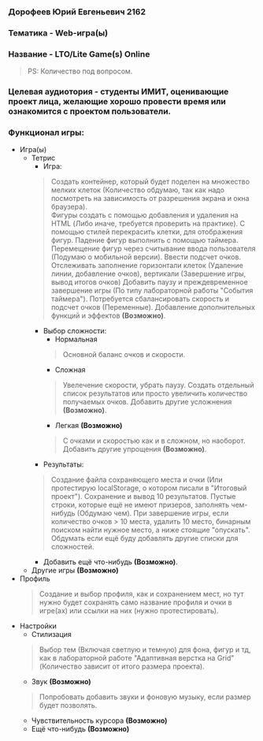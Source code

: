 ### Дорофеев Юрий Евгеньевич 2162

### Тематика - Web-игра(ы)
### Название - LTO/Lite Game(s) Online

> PS: Количество под вопросом.

### Целевая аудиотория - студенты ИМИТ, оценивающие проект лица, желающие хорошо провести время или ознакомится с проектом пользователи.

### Функционал игры:
- Игра(ы)
    - Тетрис
        - Игра:
        > Создать контейнер, который будет поделен на множество мелких клеток (Количество обдумаю, так как надо посмотреть на зависимость от разрешения экрана и окна браузера).  
        > Фигуры создать с помощью добавления и удаления на HTML (Либо иначе, требуется проверить на практике). С помощью стилей перекрасить клетки, для отображения фигур. Падение фигур выполнить с помощью таймера. Перемещение фигур через считывание ввода пользователя  (Подумаю о мобильной версии).
        > Ввести подсчет очков. Отслеживать заполнение горизонтали клеток (Удаление линии, добавление очков), вертикали (Завершение игры, вывод итогов очков)
        > Добавить паузу и преждевременное завершение игры (По типу лабораторной работы "События таймера").
        > Потребуется сбалансировать скорость и подсчет очков (Переменные).
        > Добавление дополнительных функций и эффектов **(Возможно)**.
        - Выбор сложности:
            - Нормальная
            > Основной баланс очков и скорости.
            - Сложная
            > Увелечение скорости, убрать паузу. Создать отдельный список результатов или просто увеличить количество получаемых очков. Добавить другие усложнения **(Возможно)**.
            - Легкая **(Возможно)**
            > С очками и скоростью как и в сложном, но наоборот. Добавить другие упрощения **(Возможно)**.
        - Результаты:
        > Создание файла сохраняющего места и очки (Или протестирую localStorage, о котором писали в "Итоговый проект"). Сохранение и вывод 10 результатов. Пустые строки, которые ещё не имеют призеров, заполнять чем-нибудь (Обдумаю чем).
        > При завершение игры, если количество очков > 10 места, удалить 10 место, бинарным поиском найти нужное место, а ниже стоящие "опускать".
        > Обдумать если ещё буду добавлять другие списки для сложностей.
        - Добавить ещё что-нибудь **(Возможно)**.
    - Другие игры **(Возможно)**
- Профиль
    > Создание и выбор профиля, как и сохранением мест, но тут нужно будет сохранять само название профиля и очки в игре(ах) или ссылки на них (нужно протестировать).
- Настройки
    - Стилизация
    > Выбор тем (Включая светлую и темную) для фона, фигур и тд, как в лабораторной работе "Адаптивная верстка на Grid" (Количество зависит от итого размера проекта).
    - Звук **(Возможно)**
    > Попробовать добавить звуки и фоновую музыку, если размер будет позволять.
    - Чувствительность курсора **(Возможно)**
    - Ещё что-нибудь **(Возможно)** 
